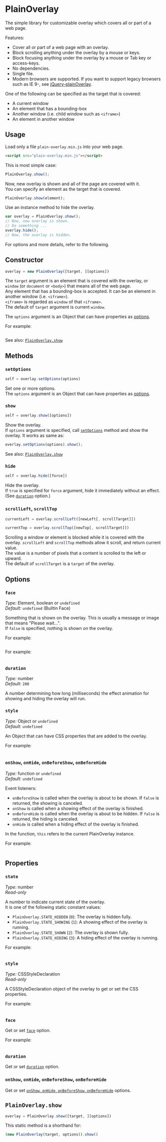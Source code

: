 # PlainOverlay

The simple library for customizable overlay which covers all or part of a web page.

Features:

- Cover all or part of a web page with an overlay.
- Block scrolling anything under the overlay by a mouse or keys.
- Block focusing anything under the overlay by a mouse or Tab key or access-keys.
- No dependencies.
- Single file.
- Modern browsers are supported. If you want to support legacy browsers such as IE 9-, see [jQuery-plainOverlay](http://anseki.github.io/jquery-plainoverlay/).

One of the following can be specified as the target that is covered:

- A current window
- An element that has a bounding-box
- Another window (i.e. child window such as `<iframe>`)
- An element in another window

## Usage

Load only a file `plain-overlay.min.js` into your web page.

```html
<script src="plain-overlay.min.js"></script>
```

This is most simple case:

```js
PlainOverlay.show();
```

Now, new overlay is shown and all of the page are covered with it.  
You can specify an element as the target that is covered.

```js
PlainOverlay.show(element);
```

Use an instance method to hide the overlay.

```js
var overlay = PlainOverlay.show();
// Now, new overlay is shown.
// Do something ...
overlay.hide();
// Now, the overlay is hidden.
```

For options and more details, refer to the following.

## Constructor

```js
overlay = new PlainOverlay([target, ][options])
```

The `target` argument is an element that is covered with the overlay, or `window` (or `document` or `<body>`) that means all of the web page.  
Any element that has a bounding-box is accepted. It can be an element in another window (i.e. `<iframe>`).  
`<iframe>` is regarded as `window` of that `<iframe>`.  
The default of `target` argument is current `window`.

The `options` argument is an Object that can have properties as [options](#options).

For example:

```js
```

See also: [`PlainOverlay.show`](#plainoverlay-show)

## Methods

### `setOptions`

```js
self = overlay.setOptions(options)
```

Set one or more options.  
The `options` argument is an Object that can have properties as [options](#options).

### `show`

```js
self = overlay.show([options])
```

Show the overlay.  
If `options` argument is specified, call [`setOptions`](#setoptions) method and show the overlay. It works as same as:

```js
overlay.setOptions(options).show();
```

See also: [`PlainOverlay.show`](#plainoverlay-show)

### `hide`

```js
self = overlay.hide([force])
```

Hide the overlay.  
If `true` is specified for `force` argument, hide it immediately without an effect. (See [`duration`](#options-duration) option.)

### `scrollLeft`, `scrollTop`

```js
currentLeft = overlay.scrollLeft([newLeft[, scrollTarget]])
```

```js
currentTop = overlay.scrollTop([newTop[, scrollTarget]])
```

Scrolling a window or element is blocked while it is covered with the overlay. `scrollLeft` and `scrollTop` methods allow it scroll, and return current value.  
The value is a number of pixels that a content is scrolled to the left or upward.  
The default of `scrollTarget` is a `target` of the overlay.

## Options

### <a name="options-face"></a>`face`

*Type:* Element, boolean or `undefined`  
*Default:* `undefined` (Builtin Face)

Something that is shown on the overlay. This is usually a message or image that means "Please wait...".  
If `false` is specified, nothing is shown on the overlay.

For example:

```js
```

For example:

```js
```

### <a name="options-duration"></a>`duration`

*Type:* number  
*Default:* `200`

A number determining how long (milliseconds) the effect animation for showing and hiding the overlay will run.

### <a name="options-style"></a>`style`

*Type:* Object or `undefined`  
*Default:* `undefined`

An Object that can have CSS properties that are added to the overlay.

For example:

```js
```

### <a name="options-onshow-onhide-onbeforeshow-onbeforehide"></a>`onShow`, `onHide`, `onBeforeShow`, `onBeforeHide`

*Type:* function or `undefined`  
*Default:* `undefined`

Event listeners:

- `onBeforeShow` is called when the overlay is about to be shown. If `false` is returned, the showing is canceled.
- `onShow` is called when a showing effect of the overlay is finished.
- `onBeforeHide` is called when the overlay is about to be hidden. If `false` is returned, the hiding is canceled.
- `onHide` is called when a hiding effect of the overlay is finished.

In the function, `this` refers to the current PlainOverlay instance.

For example:

```js
```

## Properties

### `state`

*Type:* number  
*Read-only*

A number to indicate current state of the overlay.  
It is one of the following static constant values:

- `PlainOverlay.STATE_HIDDEN` (`0`): The overlay is hidden fully.
- `PlainOverlay.STATE_SHOWING` (`1`): A showing effect of the overlay is running.
- `PlainOverlay.STATE_SHOWN` (`2`): The overlay is shown fully.
- `PlainOverlay.STATE_HIDING` (`3`): A hiding effect of the overlay is running.

For example:

```js
```

### `style`

*Type:* CSSStyleDeclaration  
*Read-only*

A CSSStyleDeclaration object of the overlay to get or set the CSS properties.

For example:

```js
```

### `face`

Get or set [`face`](#options-face) option.

For example:

```js
```

### `duration`

Get or set [`duration`](#options-duration) option.

### `onShow`, `onHide`, `onBeforeShow`, `onBeforeHide`

Get or set [`onShow`, `onHide`, `onBeforeShow`, `onBeforeHide`](#options-onshow-onhide-onbeforeshow-onbeforehide) options.

## `PlainOverlay.show`

```js
overlay = PlainOverlay.show([target, ][options])
```

This static method is a shorthand for:

```js
(new PlainOverlay(target, options)).show()
```
